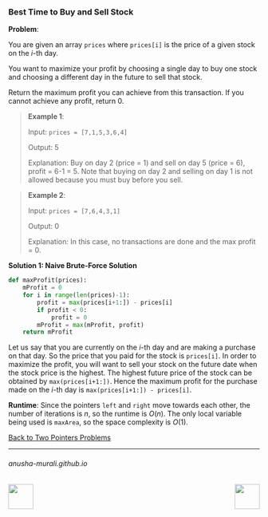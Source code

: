 ### Best Time to Buy and Sell Stock

**Problem**: 

You are given an array `prices` where `prices[i]` is the price of a given stock on the $i$-th day.

You want to maximize your profit by choosing a single day to buy one stock and choosing a different day in the future 
to sell that stock.

Return the maximum profit you can achieve from this transaction. If you cannot achieve any profit, return 0.

 

> **Example 1**:
>
> Input: `prices = [7,1,5,3,6,4]`
> 
> Output: 5
> 
> Explanation: Buy on day 2 (price = 1) and sell on day 5 (price = 6), profit = 6-1 = 5. Note that buying on day 2 and selling on day 1 is not allowed because you must buy before you sell.


> **Example 2**:
>
> Input: `prices = [7,6,4,3,1]`
> 
> Output: 0
> 
> Explanation: In this case, no transactions are done and the max profit = 0.

**Solution 1: Naive Brute-Force Solution**

```python
def maxProfit(prices):
    mProfit = 0
    for i in range(len(prices)-1):
        profit = max(prices[i+1:]) - prices[i]
        if profit < 0:
            profit = 0
        mProfit = max(mProfit, profit)
    return mProfit
```

Let us say that you are currently on the $i$-th day and are making a purchase on that day. So the price that you paid for the stock is `prices[i]`. In order to maximize the profit, you will want to sell your stock on the future date when the stock price is the highest. The highest future price of the stock can be obtained by `max(prices[i+1:])`. Hence the maximum profit for the purchase made on the $i$-th day is `max(prices[i+1:]) - prices[i]`.

**Runtime**: Since the pointers `left` and `right` move towards each other, the number of iterations is $n$, so the runtime is $O(n)$. The only local variable being used is `maxArea`, so the space complexity is $O(1)$. 

[Back to Two Pointers Problems](./problems.md)

* * *
###### anusha-murali.github.io

<img src="https://github.com/anusha-murali/anusha-murali.github.io/assets/111596338/639243aa-2857-4595-a65a-7852762bb002" width="50" height="50" align="left">

[<img src="https://github.com/user-attachments/assets/989cfb30-4fb8-40f8-a812-8a054869aa32" width="50" height="50" align="right">](../index.md)
